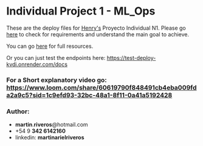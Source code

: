 # Individual Project 1 - ML_Ops

These are the deploy files for [Henry's](https://soyhenry.com) Proyecto Individual N1. Please go [here](https://github.com/soyHenry/PI_ML_OPS/tree/PT) to check for requirements and understand the main goal to achieve.

You can go [here](https://github.com/martinarielriveros/PI_MLops) for full resources.

Or you can just test the endpoints here: https://test-deploy-kvdi.onrender.com/docs

### For a Short explanatory video go: https://www.loom.com/share/60619790f848491cb4eba009fda2a9c5?sid=1c9efd93-32bc-48a1-8f11-0a41a5192428

### Author:

- **martin**.**riveros**@hotmail.com
- +54 9 **342 6142160**
- linkedin: **martinarielriveros**
